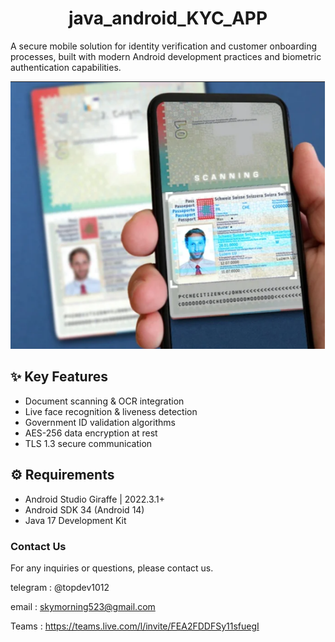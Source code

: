 

<div align="center">
   <h1>java_android_KYC_APP</h1>
</div>


A secure mobile solution for identity verification and customer onboarding processes, built with modern Android development practices and biometric authentication capabilities.



<div align="center">
   <img src=https://github.com/LucaIT523/java_android_KYC_APP/blob/main/images/1.png>
</div>







## ✨ Key Features

- Document scanning & OCR integration
- Live face recognition & liveness detection
- Government ID validation algorithms
- AES-256 data encryption at rest
- TLS 1.3 secure communication



## ⚙️ Requirements

- Android Studio Giraffe | 2022.3.1+
- Android SDK 34 (Android 14)
- Java 17 Development Kit




### **Contact Us**

For any inquiries or questions, please contact us.

telegram : @topdev1012

email :  skymorning523@gmail.com

Teams :  https://teams.live.com/l/invite/FEA2FDDFSy11sfuegI
